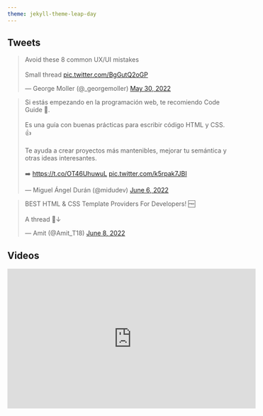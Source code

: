 ```yaml
---
theme: jekyll-theme-leap-day
---
```


## Tweets

<blockquote class="twitter-tweet"><p lang="en" dir="ltr">Avoid these 8 common UX/UI mistakes<br><br>Small thread <a href="https://t.co/BgGutQ2oGP">pic.twitter.com/BgGutQ2oGP</a></p>&mdash; George Moller (@_georgemoller) <a href="https://twitter.com/_georgemoller/status/1531295126785605632?ref_src=twsrc%5Etfw">May 30, 2022</a></blockquote> <script async src="https://platform.twitter.com/widgets.js" charset="utf-8"></script>

<blockquote class="twitter-tweet"><p lang="es" dir="ltr">Si estás empezando en la programación web, te recomiendo Code Guide 📘. <br><br>Es una guía con buenas prácticas para escribir código HTML y CSS. 👍 <br><br>Te ayuda a crear proyectos más mantenibles, mejorar tu semántica y otras ideas interesantes.<br><br>➡️ <a href="https://t.co/OT46UhuwuL">https://t.co/OT46UhuwuL</a> <a href="https://t.co/k5rpak7JBI">pic.twitter.com/k5rpak7JBI</a></p>&mdash; Miguel Ángel Durán (@midudev) <a href="https://twitter.com/midudev/status/1533739014259359744?ref_src=twsrc%5Etfw">June 6, 2022</a></blockquote> <script async src="https://platform.twitter.com/widgets.js" charset="utf-8"></script>

<blockquote class="twitter-tweet"><p lang="en" dir="ltr">BEST HTML &amp; CSS Template Providers For Developers! 🆓<br><br>A thread 🧵↓</p>&mdash; Amit (@Amit_T18) <a href="https://twitter.com/Amit_T18/status/1534513606154498048?ref_src=twsrc%5Etfw">June 8, 2022</a></blockquote> <script async src="https://platform.twitter.com/widgets.js" charset="utf-8"></script>

## Videos

<iframe width="560" height="315" src="https://www.youtube.com/embed/6qko7Nbe8YA" title="YouTube video player" frameborder="0" allow="accelerometer; autoplay; clipboard-write; encrypted-media; gyroscope; picture-in-picture" allowfullscreen></iframe>

